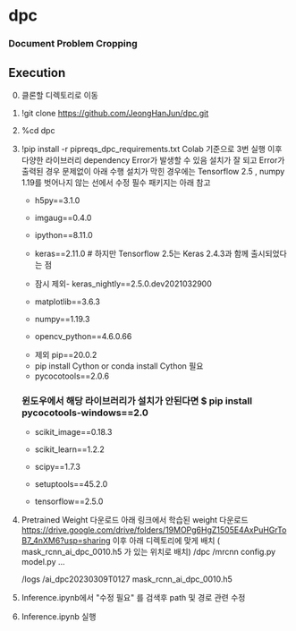 # dpc

### Document Problem Cropping

## Execution
0. 클론할 디렉토리로 이동
1. !git clone https://github.com/JeongHanJun/dpc.git
2. %cd dpc
3. !pip install -r pipreqs_dpc_requirements.txt
    Colab 기준으로 3번 실행 이후 다양한 라이브러리 dependency Error가 발생할 수 있음
    설치가 잘 되고 Error가 출력된 경우 문제없이 아래 수행
    설치가 막힌 경우에는 Tensorflow 2.5 , numpy 1.19를 벗어나지 않는 선에서 수정
    필수 패키지는 아래 참고  
    
    - h5py==3.1.0  
    
    - imgaug==0.4.0  
    
    - ipython==8.11.0  
    
    - keras==2.11.0 # 하지만 Tensorflow 2.5는 Keras 2.4.3과 함께 출시되었다는 점  
    
    * 잠시 제외- keras_nightly==2.5.0.dev2021032900
    - matplotlib==3.6.3  
    
    - numpy==1.19.3  
    
    - opencv_python==4.6.0.66  
    
    * 제외 pip==20.0.2  
    * pip install Cython or conda install Cython 필요
    - pycocotools==2.0.6    
    ### 윈도우에서 해당 라이브러리가 설치가 안된다면 $ pip install pycocotools-windows==2.0
    
    - scikit_image==0.18.3  
    
    - scikit_learn==1.2.2  
    
    - scipy==1.7.3  
    
    - setuptools==45.2.0  
    
    - tensorflow==2.5.0  
    

4. Pretrained Weight 다운로드
    아래 링크에서 학습된 weight 다운로드
    https://drive.google.com/drive/folders/19MOPg6HgZ1505E4AxPuHGrToB7_4nXM6?usp=sharing
    이후 아래 디렉토리에 맞게 배치 ( mask_rcnn_ai_dpc_0010.h5 가 있는 위치로 배치)
/dpc
    /mrcnn
        config.py
        model.py
        ...

    /logs
        /ai_dpc20230309T0127
            mask_rcnn_ai_dpc_0010.h5

5. Inference.ipynb에서 "수정 필요" 를 검색후 path 및 경로 관련 수정
6. Inference.ipynb 실행
